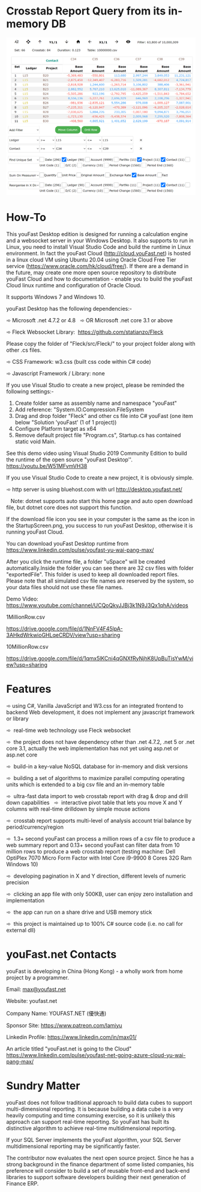 # Crosstab Report Query from its in-memory DB
![10 Million Rows Test](https://github.com/YuWaiPang/youFast-Desktop/blob/main/youFast-10MillionRowQuery.png)

# How-To
This youFast Desktop edition is designed for running a calculation engine and a websocket server in your Windows Desktop. It also supports to run in Linux, you need to install Visual Studio Code and build the runtime in Linux environment. In fact the youFast Cloud (http://cloud.youFast.net) is hosted in a linux cloud VM using Ubuntu 20.04 using Oracle Cloud Free Tier service (https://www.oracle.com/hk/cloud/free/). If there are a demand in the future, may create one more open source repository to distribute youFast Cloud and how to documentation - enable you to build the youFast Cloud linux runtime and configuration of Oracle Cloud.

It supports Windows 7 and Windows 10.

youFast Desktop has the following dependencies:-

➾ Microsoft .net 4.7.2 or 4.8  
➾ OR Microsoft .net core 3.1 or above

➾ Fleck Websocket Library:  https://github.com/statianzo/Fleck

Please copy the folder of "Fleck/src/Fleck/" to your project folder along with other .cs files.

➾ CSS Framework: w3.css (built css code within C# code)

➾ Javascript Framework / Library: none

If you use Visual Studio to create a new project, please be reminded the following settings:-
1) Create folder same as assembly name and namespace "youFast"
2) Add reference: "System.IO.Compression.FileSystem
3) Drag and drop folder "Fleck" and other cs file into C# youFast (one item below "Solution 'youFast' (1 of 1 project))
4) Configure Platform target as x64
5) Remove default project file "Program.cs", Startup.cs has contained static void Main.

See this demo video using Visual Studio 2019 Community Edition to build the runtime of the open source "youFast Desktop''. https://youtu.be/W51MFvmVH38

If you use Visual Studio Code to create a new project, it is obviously simple.

➾ http server is using bluehost.com with url http://desktop.youfast.net/

   Note: dotnet supports auto start this home page and auto open download file, but dotnet core does not support this function.

If the download file icon you see in your computer is the same as the icon in the StartupScreen.png, you success to run youFast Desktop, otherwise it is running youFast Cloud.

You can download youFast Desktop runtime from https://www.linkedin.com/pulse/youfast-yu-wai-pang-max/

After you click the runtime file, a folder "uSpace" will be created automatically.Inside the folder you can see there are 32 csv files with folder "exportedFile". This folder is used to keep all downloaded report files. Please note that all simulated csv file names are reserved by the system, so your data files should not use these file names.

Demo Video: https://www.youtube.com/channel/UCQoQkyJJBj3k1N9J3Qx1qhA/videos

1MillionRow.csv

https://drive.google.com/file/d/1NnFV4F45lpA-3AHkdWrkwioGHLqeCRDV/view?usp=sharing 

10MillionRow.csv

https://drive.google.com/file/d/1qmx5lKCni4qGNXfRyNjhK8UpBuTisYwM/view?usp=sharing 

# Features

➾  using C#, Vanilla JavaScript and W3.css for an integrated frontend to backend Web development, it does not implement any javascript framework or library

➾  real-time web technology use Fleck websocket

➾  the project does not have dependency other than .net 4.7.2, .net 5 or .net core 3.1, actually the web implementation has not yet using asp.net or asp.net core

➾  build-in a key-value NoSQL database for in-memory and disk versions

➾  building a set of algorithms to maximize parallel computing operating units which is extended to a big csv file and an in-memory table

➾  ultra-fast data import to web crosstab report with drag & drop and drill down capabilities
 
➾  interactive pivot table that lets you move X and Y columns with real-time drilldown by simple mouse actions

➾  crosstab report supports multi-level of analysis account trial balance by period/currency/region

➾  1.3+ second youFast can process a million rows of a csv file to produce a web summary report and 0.13+ second youFast can filter data from 10 million rows to produce a web crosstab report (testing machine: Dell OptiPlex 7070 Micro Form Factor with Intel Core i9-9900 8 Cores 32G Ram Windows 10)

➾  developing pagination in X and Y direction, different levels of numeric precision

➾  clicking an app file with only 500KB, user can enjoy zero installation and implementation

➾  the app can run on a share drive and USB memory stick

➾  this project is maintained up to 100% C# source code (i.e. no call for external dll)

# youFast.net Contacts

youFast is developing in China (Hong Kong) - a wholly work from home project by a programmer.

Email: max@youfast.net

Website: youfast.net

Company Name: YOUFAST.NET (優快通)

Sponsor Site: https://www.patreon.com/lamiyu

Linkedin Profile: https://www.linkedin.com/in/max01/

An article titled "youFast.net is going to the Cloud" https://www.linkedin.com/pulse/youfast-net-going-azure-cloud-yu-wai-pang-max/

# Sundry Matter

youFast does not follow traditional approach to build data cubes to support multi-dimensional reporting. It is because building a data cube is a very heavily computing and time consuming exercise, so it is unlikely this approach can support real-time reporting. So youFast has built its distinctive algorithm to achieve real-time multidimensional reporting. 

If your SQL Server implements the youFast algorithm, your SQL Server multidimensional reporting may be significantly faster.

The contributor now evaluates the next open source project. Since he has a strong background in the finance department of some listed companies, his preference will consider to build a set of reusable front-end and back-end libraries to support software developers building their next generation of Finance ERP.
